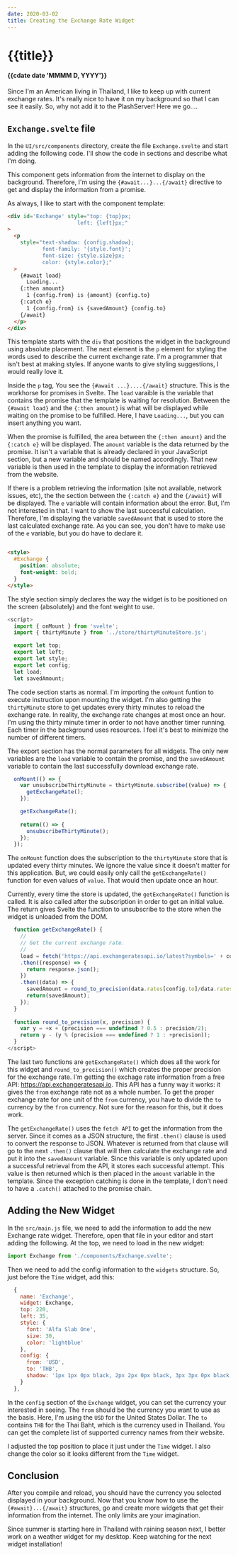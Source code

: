 ```yaml
---
date: 2020-03-02
title: Creating the Exchange Rate Widget
---
```


# {{title}}

#### {{cdate date 'MMMM D, YYYY'}}

Since I'm an American living in Thailand, I like to keep up with current exchange
rates. It's really nice to have it on my background so that I can see it easily. So, 
why not add it to the PlashServer! Here we go....

## `Exchange.svelte` file

In the `UI/src/components` directory, create the file `Exchange.svelte` and start 
adding the following code. I'll show the code in sections and describe what I'm 
doing. 

This component gets information from the internet to display on the background. 
Therefore, I'm using the `{#await...}...{/await}` directive to get and display the information 
from a promise.

As always, I like to start with the component template:

```html
<div id='Exchange' style="top: {top}px; 
                      left: {left}px;" 
>
  <p
    style="text-shadow: {config.shadow};
           font-family: '{style.font}'; 
           font-size: {style.size}px; 
           color: {style.color};"
  >
    {#await load}
      Loading...
    {:then amount}
      1 {config.from} is {amount} {config.to}
    {:catch e}
      1 {config.from} is {savedAmount} {config.to}
    {/await}
  </p>
</div>
```
This template starts with the `div` that positions the widget in the background 
using absolute placement. The next element is the `p` element for styling the 
words used to describe the current exchange rate. I'm a programmer that
isn't best at making styles. If anyone wants to give styling suggestions, 
I would really love it.

Inside the `p` tag, You see the `{#await ...}....{/await}` structure. This is 
the workhorse for promises in Svelte. The `load` varaible is the variable that 
contains the promise that the template is waiting for resolution. Between the 
`{#await load}` and the `{:then amount}` is what will be displayed while waiting 
on the promise to be fulfilled. Here, I have `Loading...`, but you can insert 
anything you want.

When the promise is fulfilled, the area between the `{:then amount}` and the 
`{:catch e}` will be displayed. The `amount` variable is the data returned by 
the promise. It isn't a variable that is already declared in your JavaScript 
section, but a new variable and should be named accordingly. That new variable 
is then used in the template to display the information retrieved from the website.

If there is a problem retrieving the information (site not available, network 
issues, etc), the the section between the `{:catch e}` and the `{/await}` will 
be displayed. The `e` variable will contain information about the error. But, I'm 
not interested in that. I want to show the last successful calculation. Therefore, 
I'm displaying the variable `savedAmount` that is used to store the last calculated 
exchange rate. As you can see, you don't have to make use of the `e` variable, but 
you do have to declare it.

```html

<style>
  #Exchange {
    position: absolute;
    font-weight: bold;
  }
</style>

```

The style section simply declares the way the widget is to be positioned on 
the screen (absolutely) and the font weight to use. 

```javascript
<script>
  import { onMount } from 'svelte';
  import { thirtyMinute } from '../store/thirtyMinuteStore.js';

  export let top;
  export let left;
  export let style;
  export let config;
  let load;
  let savedAmount;
```

The code section starts as normal. I'm importing the `onMount` funtion to execute 
instruction upon mounting the widget. I'm also getting the `thirtyMinute` store to 
get updates every thirty minutes to reload the exchange rate. In reality, the 
exchange rate changes at most once an hour. I'm using the thirty minute timer in 
order to not have another timer running. Each timer in the background uses resources. 
I feel it's best to minimize the number of different timers.

The export section has the normal parameters for all widgets. The only new variables 
are the `load` variable to contain the promise, and the `savedAmount` variable to 
contain the last successfully download exchange rate.

```javascript
  onMount(() => {
    var unsubscribeThirtyMinute = thirtyMinute.subscribe((value) => {
      getExchangeRate();
    });

    getExchangeRate();
    
    return(() => {
      unsubscribeThirtyMinute();
    });
  });
```

The `onMount` function does the subscription to the `thirtyMinute` store that 
is updated every thirty minutes. We ignore the value since it doesn't matter for
this application. But, we could easily only call the `getExchangeRate()` function 
for even values of `value`. That would then update once an hour.

Currently, every time the store is updated, the `getExchangeRate()` function is called. 
It is also called after the subscription in order to get an initial value. The return 
gives Svelte the function to unsubscribe to the store when the widget is unloaded from 
the DOM.

```javascript
  function getExchangeRate() {
    //
    // Get the current exchange rate.
    //
    load = fetch('https://api.exchangeratesapi.io/latest?symbols=' + config.from + ',' + config.to)
    .then((response) => {
      return response.json();
    })
    .then((data) => {
      savedAmount = round_to_precision(data.rates[config.to]/data.rates[config.from], 0.05);
      return(savedAmount);
    });
  }
  
  function round_to_precision(x, precision) {
    var y = +x + (precision === undefined ? 0.5 : precision/2);
    return y - (y % (precision === undefined ? 1 : +precision));
  }
</script>
```

The last two functions are `getExchangeRate()` which does all the work for this 
widget and `round_to_precision()` which creates the proper precision for the 
exchange rate. I'm getting the exchage rate information from a free API: https://api.exchangeratesapi.io.
This API has a funny way it works: it gives the `from` exchange rate not as a whole 
number. To get the proper exchange rate for one unit of the `from` currency, you 
have to divide the `to` currency by the `from` currency. Not sure for the reason for this, 
but it does work. 

The `getExchangeRate()` uses the `fetch API` to get the information from the server. 
Since it comes as a JSON structure, the first `.then()` clause is used to convert the 
response to JSON. Whatever is returned from that clause will go to the next `.then()` 
clause that will then calculate the exchange rate and put it into the `savedAmount` 
variable. Since this variable is only updated upon a successful retrieval from the 
API, it stores each successful attempt. This value is then returned which is then 
placed in the `amount` variable in the template. Since the exception catching is 
done in the template, I don't need to have a `.catch()` attached to the promise chain.

## Adding the New Widget

In the `src/main.js` file, we need to add the information to add the new Exchange rate 
widget. Therefore, open that file in your editor and start adding the following. At the 
top, we need to load in the new widget:

```javascript
import Exchange from './components/Exchange.svelte';
```

Then we need to add the config information to the `widgets` structure. So, just before 
the `Time` widget, add this:

```javascript
  {
    name: 'Exchange',
    widget: Exchange,
    top: 220,
    left: 35,
    style: {
      font: 'Alfa Slab One',
      size: 30,
      color: 'lightblue'
    },
    config: {
      from: 'USD',
      to: 'THB',
      shadow: '1px 1px 0px black, 2px 2px 0px black, 3px 3px 0px black, 4px 4px 0px black, 5px 5px 0px black, 6px 6px 2px black'
    }
  },
```

In the `config` section of the `Exchange` widget, you can set the currency your interested in seeing. 
The `from` should be the currency you want to use as the basis. Here, I'm using the `USD` for the 
United States Dollar. The `to` contains `THB` for the Thai Baht, which is the
currency used in Thailand. You can get the complete list of supported currency
names from their website.

I adjusted the top position to place it just under the `Time` widget. I also
change the color so it looks different from the `Time` widget. 

## Conclusion

After you compile and reload, you should have the currency you selected
displayed in your background. Now that you know how to use the
`{#await}...{/await}` structures, go and create more widgets that get their
information from the internet. The only limits are your imagination.

Since summer is starting here in Thailand with raining season next, I better
work on a weather widget for my desktop. Keep watching for the next widget
installation!
